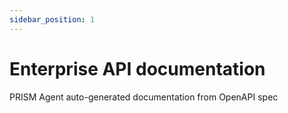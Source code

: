 ```yaml
---
sidebar_position: 1
---
```


# Enterprise API documentation

PRISM Agent auto-generated documentation from OpenAPI spec

